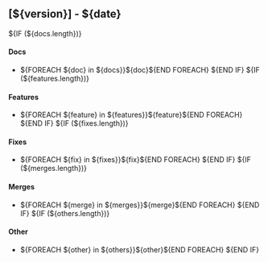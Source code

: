 ## [${version}] - ${date}
${IF (${docs.length})}
#### Docs
- ${FOREACH ${doc} in ${docs}}${doc}${END FOREACH}
${END IF}
${IF (${features.length})}
#### Features
- ${FOREACH ${feature} in ${features}}${feature}${END FOREACH}
${END IF}
${IF (${fixes.length})}
#### Fixes
- ${FOREACH ${fix} in ${fixes}}${fix}${END FOREACH}
${END IF}
${IF (${merges.length})}
#### Merges
- ${FOREACH ${merge} in ${merges}}${merge}${END FOREACH}
${END IF}
${IF (${others.length})}
#### Other
- ${FOREACH ${other} in ${others}}${other}${END FOREACH}
${END IF}
